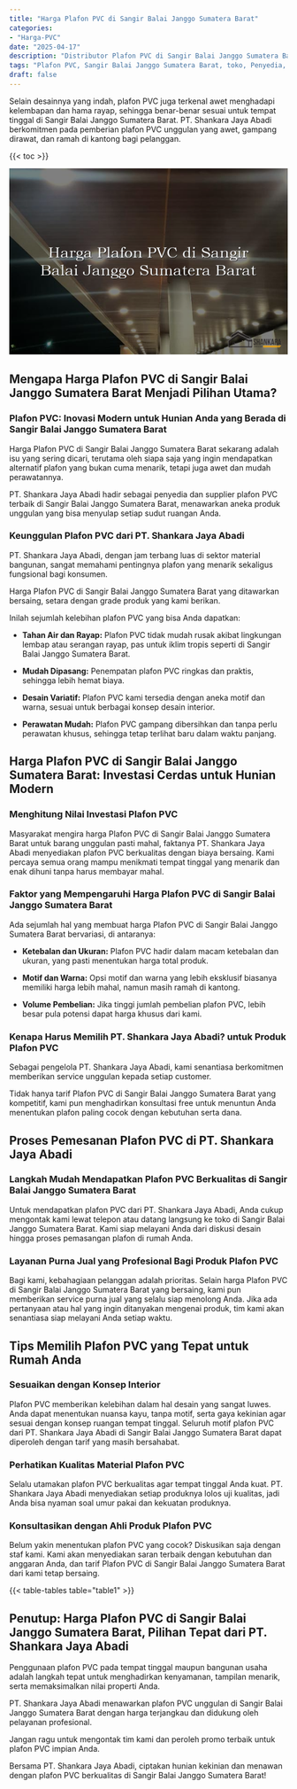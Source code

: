 ```yaml
---
title: "Harga Plafon PVC di Sangir Balai Janggo Sumatera Barat"
categories: 
- "Harga-PVC"
date: "2025-04-17"
description: "Distributor Plafon PVC di Sangir Balai Janggo Sumatera Barat untuk tempat tinggal, office, serta toko. Produk terbaik, beragam motif, pilihan warna modern, beserta layanan pemasangan dikerjakan oleh tenaga ahli berpengalaman dan jaminan resmi!|Jasa penyediaan Plafon PVC di Sangir Balai Janggo Sumatera Barat bagi kebutuhan hunian, perkantoran, atau toko, dengan produk berkualitas dan instalasi oleh tenaga ahli berpengalaman dan garansi resmi.|Pilihan Plafon PVC di Sangir Balai Janggo Sumatera Barat yang terbukti bagi hunian, office, dan toko, dengan panel berkualitas dan instalasi ditangani oleh tenaga ahli profesional serta garansi resmi.|Distribusi Plafon PVC di Sangir Balai Janggo Sumatera Barat untuk hunian, kantor, serta toko, dengan panel berkualitas dan penempatan ditangani oleh teknisi profesional, lengkap beserta kepastian resmi.}"
tags: "Plafon PVC, Sangir Balai Janggo Sumatera Barat, toko, Penyedia, distributor"
draft: false
---
```


Selain desainnya yang indah, plafon PVC juga terkenal awet menghadapi kelembapan dan hama rayap, sehingga benar-benar sesuai untuk tempat tinggal di Sangir Balai Janggo Sumatera Barat. PT. Shankara Jaya Abadi berkomitmen pada pemberian plafon PVC unggulan yang awet, gampang dirawat, dan ramah di kantong bagi pelanggan.

{{< toc >}}

![Harga Plafon PVC di Sangir Balai Janggo Sumatera Barat](/images/Harga-PVC/Harga-Plafon-PVC-di-Sangir-Balai-Janggo-Sumatera-Barat.png)


## Mengapa Harga Plafon PVC di Sangir Balai Janggo Sumatera Barat Menjadi Pilihan Utama?

### Plafon PVC: Inovasi Modern untuk Hunian Anda yang Berada di Sangir Balai Janggo Sumatera Barat

Harga Plafon PVC di Sangir Balai Janggo Sumatera Barat sekarang adalah isu yang sering dicari, terutama oleh siapa saja yang ingin mendapatkan alternatif plafon yang bukan cuma menarik, tetapi juga awet dan mudah perawatannya.

PT. Shankara Jaya Abadi hadir sebagai penyedia dan supplier plafon PVC terbaik di Sangir Balai Janggo Sumatera Barat, menawarkan aneka produk unggulan yang bisa menyulap setiap sudut ruangan Anda.

### Keunggulan Plafon PVC dari PT. Shankara Jaya Abadi

PT. Shankara Jaya Abadi, dengan jam terbang luas di sektor material bangunan, sangat memahami pentingnya plafon yang menarik sekaligus fungsional bagi konsumen.

Harga Plafon PVC di Sangir Balai Janggo Sumatera Barat yang ditawarkan bersaing, setara dengan grade produk yang kami berikan.

Inilah sejumlah kelebihan plafon PVC yang bisa Anda dapatkan:

- **Tahan Air dan Rayap:** Plafon PVC tidak mudah rusak akibat lingkungan lembap atau serangan rayap, pas untuk iklim tropis seperti di Sangir Balai Janggo Sumatera Barat.

- **Mudah Dipasang:** Penempatan plafon PVC ringkas dan praktis, sehingga lebih hemat biaya.

- **Desain Variatif:** Plafon PVC kami tersedia dengan aneka motif dan warna, sesuai untuk berbagai konsep desain interior.

- **Perawatan Mudah:** Plafon PVC gampang dibersihkan dan tanpa perlu perawatan khusus, sehingga tetap terlihat baru dalam waktu panjang.

## Harga Plafon PVC di Sangir Balai Janggo Sumatera Barat: Investasi Cerdas untuk Hunian Modern

### Menghitung Nilai Investasi Plafon PVC

Masyarakat mengira harga Plafon PVC di Sangir Balai Janggo Sumatera Barat untuk barang unggulan pasti mahal, faktanya PT. Shankara Jaya Abadi menyediakan plafon PVC berkualitas dengan biaya bersaing. Kami percaya semua orang mampu menikmati tempat tinggal yang menarik dan enak dihuni tanpa harus membayar mahal.

### Faktor yang Mempengaruhi Harga Plafon PVC di Sangir Balai Janggo Sumatera Barat

Ada sejumlah hal yang membuat harga Plafon PVC di Sangir Balai Janggo Sumatera Barat bervariasi, di antaranya:

- **Ketebalan dan Ukuran:** Plafon PVC hadir dalam macam ketebalan dan ukuran, yang pasti menentukan harga total produk.

- **Motif dan Warna:** Opsi motif dan warna yang lebih eksklusif biasanya memiliki harga lebih mahal, namun masih ramah di kantong.

- **Volume Pembelian:** Jika tinggi jumlah pembelian plafon PVC, lebih besar pula potensi dapat harga khusus dari kami.

### Kenapa Harus Memilih PT. Shankara Jaya Abadi? untuk Produk Plafon PVC

Sebagai pengelola PT. Shankara Jaya Abadi, kami senantiasa berkomitmen memberikan service unggulan kepada setiap customer.

Tidak hanya tarif Plafon PVC di Sangir Balai Janggo Sumatera Barat yang kompetitif, kami pun menghadirkan konsultasi free untuk menuntun Anda menentukan plafon paling cocok dengan kebutuhan serta dana.

## Proses Pemesanan Plafon PVC di PT. Shankara Jaya Abadi

### Langkah Mudah Mendapatkan Plafon PVC Berkualitas di Sangir Balai Janggo Sumatera Barat

Untuk mendapatkan plafon PVC dari PT. Shankara Jaya Abadi, Anda cukup mengontak kami lewat telepon atau datang langsung ke toko di Sangir Balai Janggo Sumatera Barat. Kami siap melayani Anda dari diskusi desain hingga proses pemasangan plafon di rumah Anda.

### Layanan Purna Jual yang Profesional Bagi Produk Plafon PVC

Bagi kami, kebahagiaan pelanggan adalah prioritas. Selain harga Plafon PVC di Sangir Balai Janggo Sumatera Barat yang bersaing, kami pun memberikan service purna jual yang selalu siap menolong Anda. Jika ada pertanyaan atau hal yang ingin ditanyakan mengenai produk, tim kami akan senantiasa siap melayani Anda setiap waktu.

## Tips Memilih Plafon PVC yang Tepat untuk Rumah Anda

### Sesuaikan dengan Konsep Interior

Plafon PVC memberikan kelebihan dalam hal desain yang sangat luwes. Anda dapat menentukan nuansa kayu, tanpa motif, serta gaya kekinian agar sesuai dengan konsep ruangan tempat tinggal. Seluruh motif plafon PVC dari PT. Shankara Jaya Abadi di Sangir Balai Janggo Sumatera Barat dapat diperoleh dengan tarif yang masih bersahabat.

### Perhatikan Kualitas Material Plafon PVC

Selalu utamakan plafon PVC berkualitas agar tempat tinggal Anda kuat. PT. Shankara Jaya Abadi menyediakan setiap produknya lolos uji kualitas, jadi Anda bisa nyaman soal umur pakai dan kekuatan produknya.

### Konsultasikan dengan Ahli Produk Plafon PVC

Belum yakin menentukan plafon PVC yang cocok? Diskusikan saja dengan staf kami. Kami akan menyediakan saran terbaik dengan kebutuhan dan anggaran Anda, dan tarif Plafon PVC di Sangir Balai Janggo Sumatera Barat dari kami tetap bersaing.

{{< table-tables table="table1" >}}

## Penutup: Harga Plafon PVC di Sangir Balai Janggo Sumatera Barat, Pilihan Tepat dari PT. Shankara Jaya Abadi

Penggunaan plafon PVC pada tempat tinggal maupun bangunan usaha adalah langkah tepat untuk menghadirkan kenyamanan, tampilan menarik, serta memaksimalkan nilai properti Anda.

PT. Shankara Jaya Abadi menawarkan plafon PVC unggulan di Sangir Balai Janggo Sumatera Barat dengan harga terjangkau dan didukung oleh pelayanan profesional.

Jangan ragu untuk mengontak tim kami dan peroleh promo terbaik untuk plafon PVC impian Anda.

Bersama PT. Shankara Jaya Abadi, ciptakan hunian kekinian dan menawan dengan plafon PVC berkualitas di Sangir Balai Janggo Sumatera Barat!